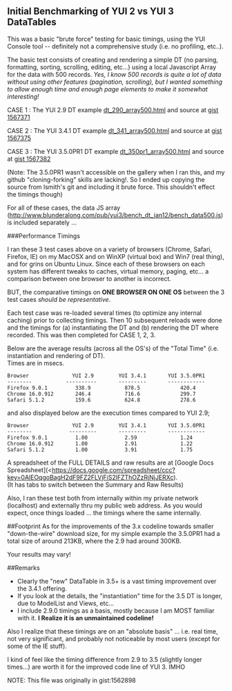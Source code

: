 ## Initial Benchmarking of YUI 2 vs YUI 3 DataTables

This was a basic "brute force" testing for basic timings, using the YUI Console tool -- definitely not a comprehensive study (i.e. no profiling, etc..).

The basic test consists of creating and rendering a simple DT (no parsing, formatting, sorting, scrolling, editing, etc...) using a local Javascript Array for the data with 500 records.  *Yes, I know 500 records is quite a lot of data without using other features (pagination, scrolling), but I wanted something to allow enough time and enough page elements to make it somewhat interesting!*

CASE 1 :  The YUI 2.9 DT example [dt_290_array500.html](http://www.blunderalong.com/pub/yui3/bench_dt_jan12/dt_290_array500.html) and source at [gist 1567371](https://gist.github.com/1567371)

CASE 2 : The YUI 3.4.1 DT example [dt_341_array500.html](http://www.blunderalong.com/pub/yui3/bench_dt_jan12/dt_341_array500.html) and source at [gist 1567375](https://gist.github.com/1567375)

CASE 3 : The YUI 3.5.0PR1 DT example [dt_350pr1_array500.html](http://www.blunderalong.com/pub/yui3/bench_dt_jan12/dt_350pr1_array500.html) and source at [gist 1567382](https://gist.github.com/1567382)

(Note:  The 3.5.0PR1 wasn't accessible on the gallery when I ran this, and my github "cloning-forking" skills are lacking!.  So I ended up copying the source from lsmith's git and including it brute force.   This shouldn't effect the timings though)

For all of these cases, the data JS array (http://www.blunderalong.com/pub/yui3/bench_dt_jan12/bench_data500.js) is included separately ...

###Performance Timings

I ran these 3 test cases above on a variety of browsers (Chrome, Safari, Firefox, IE) on my MacOSX and on WinXP (virtual box) and Win7 (real thing), and for grins on Ubuntu Linux.  Since each of these browsers on each system has different tweaks to caches, virtual memory, paging, etc... a comparison between one browser to another is incorrect.  

BUT, the comparative timings on **ONE BROWSER ON ONE OS** between the 3 test cases *should be representative*.

Each test case was re-loaded several times (to optimize any internal caching) prior to collecting timings.  Then 10 subsequent reloads were done and the timings for (a) instantiating the DT and (b) rendering the DT where recorded.  This was then completed for CASE 1, 2, 3.

Below are the average results (across all the OS's) of the "Total Time" (i.e. instantiation and rendering of DT).  
Times are in msecs.

    Browser              YUI 2.9        YUI 3.4.1       YUI 3.5.0PR1
    --------           ----------       ---------       ------------
    Firefox 9.0.1         338.9           878.5             420.4
    Chrome 16.0.912       246.4           716.6             299.7
    Safari 5.1.2          159.6           624.8             278.6

and also displayed below are the execution times compared to YUI 2.9;

    Browser              YUI 2.9        YUI 3.4.1       YUI 3.5.0PR1
    --------            ---------       ---------       ------------
    Firefox 9.0.1         1.00            2.59              1.24
    Chrome 16.0.912       1.00            2.91              1.22
    Safari 5.1.2          1.00            3.91              1.75

A spreadsheet of the FULL DETAILS and raw results are at [Google Docs Spreadsheet](<https://docs.google.com/spreadsheet/ccc?key=0AlEOqgoBagH2dF9FZ2FLVjFiS2lFZThOZzRjNjJERXc).  
(It has tabs to switch between the Summary and Raw Results)

Also, I ran these test both from internally within my private network (localhost) and externally thru my public web address.  As you would expect, once things loaded ... the timings where the same internally.

##Footprint
As for the improvements of the 3.x codeline towards smaller "down-the-wire" download size, for my simple example the 3.5.0PR1 had a total size of around 213KB, where the 2.9 had around 300KB.

Your results may vary!

##Remarks

*   Clearly the "new" DataTable in 3.5+ is a vast timing improvement over the 3.4.1 offering.
*   If you look at the details, the "instantiation" time for the 3.5 DT is longer, due to ModelList and Views, etc...
*   I include 2.9.0 timings as a basis, mostly because I am MOST familiar with it.  **I Realize it is an unmaintained codeline!**

Also I realize that these timings are on an "absolute basis" ... i.e. real time, not very significant, and probably not 
noticeable by most users (except for some of the IE stuff).

I kind of feel like the timing difference from 2.9 to 3.5 (slightly longer times...) are worth it for the improved code line of YUI 3.  IMHO

NOTE: This file was originally in gist:1562898
